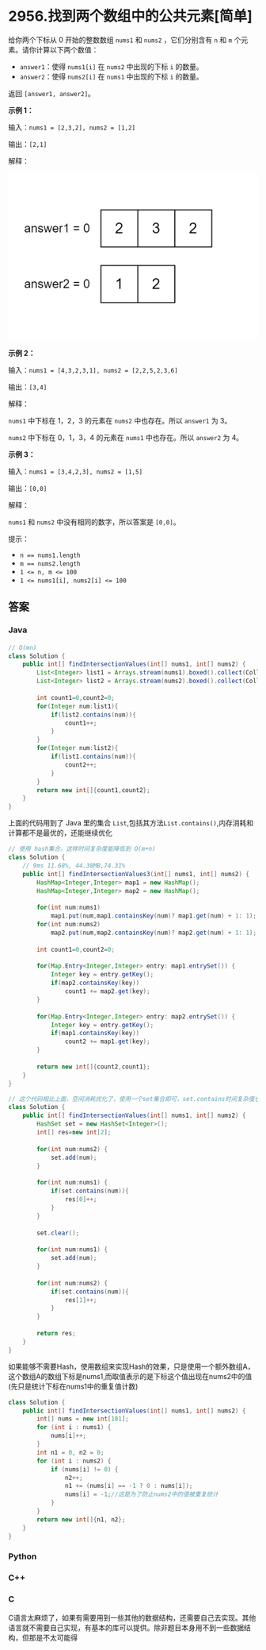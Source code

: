 # 2956.找到两个数组中的公共元素[简单]

给你两个下标从 0 开始的整数数组 `nums1` 和 `nums2` ，它们分别含有 `n` 和 `m` 个元素。请你计算以下两个数值：

* `answer1`：使得 `nums1[i]` 在 `nums2` 中出现的下标 `i` 的数量。
* `answer2`：使得 `nums2[i]` 在 `nums1` 中出现的下标 `i` 的数量。

返回 `[answer1, answer2]`。

**示例 1：**

输入：`nums1 = [2,3,2], nums2 = [1,2]`

输出：`[2,1]`

解释：

![images/jieshi.gif](images/jieshi.gif)

**示例 2：**

输入：`nums1 = [4,3,2,3,1], nums2 = [2,2,5,2,3,6]`

输出：`[3,4]`

解释：

`nums1` 中下标在 1，2，3 的元素在 `nums2` 中也存在。所以 `answer1` 为 3。

`nums2` 中下标在 0，1，3，4 的元素在 `nums1` 中也存在。所以 `answer2` 为 4。

**示例 3：**

输入：`nums1 = [3,4,2,3], nums2 = [1,5]`

输出：`[0,0]`

解释：

`nums1` 和 `nums2` 中没有相同的数字，所以答案是 `[0,0]`。

提示：

* `n == nums1.length`
* `m == nums2.length`
* `1 <= n, m <= 100`
* `1 <= nums1[i], nums2[i] <= 100`

## 答案

### Java

```java
// O(mn)
class Solution {
    public int[] findIntersectionValues(int[] nums1, int[] nums2) {
        List<Integer> list1 = Arrays.stream(nums1).boxed().collect(Collectors.toList());
        List<Integer> list2 = Arrays.stream(nums2).boxed().collect(Collectors.toList());

        int count1=0,count2=0;
        for(Integer num:list1){
            if(list2.contains(num)){
                count1++;
            }
        }
        for(Integer num:list2){
            if(list1.contains(num)){
                count2++;
            }
        }
        return new int[]{count1,count2};
    }
}
```

上面的代码用到了 Java 里的集合 `List`,包括其方法`List.contains()`,内存消耗和计算都不是最优的，还能继续优化

```java
// 使用 hash集合，这样时间复杂度能降低到 O(m+n)
class Solution {
    // 9ms 11.68%, 44.38MB,74.31%
    public int[] findIntersectionValues3(int[] nums1, int[] nums2) {
        HashMap<Integer,Integer> map1 = new HashMap();
        HashMap<Integer,Integer> map2 = new HashMap();

        for(int num:nums1)
            map1.put(num,map1.containsKey(num)? map1.get(num) + 1: 1);
        for(int num:nums2)
            map2.put(num,map2.containsKey(num)? map2.get(num) + 1: 1);

        int count1=0,count2=0;

        for(Map.Entry<Integer,Integer> entry: map1.entrySet()) {
            Integer key = entry.getKey();
            if(map2.containsKey(key))
                count1 += map2.get(key);
        }

        for(Map.Entry<Integer,Integer> entry: map2.entrySet()) {
            Integer key = entry.getKey();
            if(map1.containsKey(key))
                count2 += map1.get(key);
        }

        return new int[]{count2,count1};
    }
}
```

```java
// 这个代码相比上面，空间消耗优化了，使用一个set集合即可，set.contains时间复杂度也降低了
class Solution {
    public int[] findIntersectionValues(int[] nums1, int[] nums2) {
        HashSet set = new HashSet<Integer>();
        int[] res=new int[2];

        for(int num:nums2) {
            set.add(num);
        }

        for(int num:nums1) {
            if(set.contains(num)){
                res[0]++;
            }
        }

        set.clear();

        for(int num:nums1) {
            set.add(num);
        }

        for(int num:nums2) {
            if(set.contains(num)){
                res[1]++;
            }
        }

        return res;
    }
}
```

如果能够不需要Hash，使用数组来实现Hash的效果，只是使用一个额外数组A，这个数组A的数组下标是nums1,而取值表示的是下标这个值出现在nums2中的值(先只是统计下标在nums1中的重复值计数)

```java
class Solution {
    public int[] findIntersectionValues(int[] nums1, int[] nums2) {
        int[] nums = new int[101];
        for (int i : nums1) {
            nums[i]++;
        }
        int n1 = 0, n2 = 0;
        for (int i : nums2) {
            if (nums[i] != 0) {
                n2++;
                n1 += (nums[i] == -1 ? 0 : nums[i]);
                nums[i] = -1;//这是为了防止nums2中的值被重复统计
            }
        }
        return new int[]{n1, n2};
    }
}
```

### Python


### C++

### C

C语言太麻烦了，如果有需要用到一些其他的数据结构，还需要自己去实现。其他语言就不需要自己实现，有基本的库可以提供。除非题目本身用不到一些数据结构，但那是不太可能得